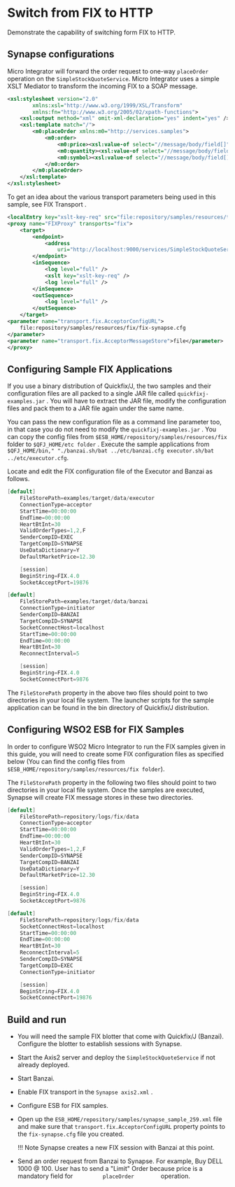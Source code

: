 # Switch from FIX to HTTP

Demonstrate the capability of switching form FIX to
HTTP.

## Synapse configurations

Micro Integrator will forward the order request to one-way `placeOrder` operation on the `SimpleStockQuoteService`. Micro Integrator uses a simple XSLT Mediator to transform the incoming FIX to a SOAP message.

```xml
<xsl:stylesheet version="2.0"
        xmlns:xsl="http://www.w3.org/1999/XSL/Transform"
        xmlns:fn="http://www.w3.org/2005/02/xpath-functions">
    <xsl:output method="xml" omit-xml-declaration="yes" indent="yes" />
    <xsl:template match="/">
        <m0:placeOrder xmlns:m0="http://services.samples">
            <m0:order>
                <m0:price><xsl:value-of select="//message/body/field[]"/></m0:price>
                <m0:quantity><xsl:value-of select="//message/body/field[]"/></m0:quantity>
                <m0:symbol><xsl:value-of select="//message/body/field[]"/></m0:symbol>
            </m0:order>
        </m0:placeOrder>
    </xsl:template>
</xsl:stylesheet>
```

To get an idea about the various transport parameters being used in this sample, see FIX Transport .

```xml
<localEntry key="xslt-key-req" src="file:repository/samples/resources/transform/transform_fix_to_http.xslt" />
<proxy name="FIXProxy" transports="fix">
    <target>
        <endpoint>
            <address
                uri="http://localhost:9000/services/SimpleStockQuoteService" />
        </endpoint>
        <inSequence>
            <log level="full" />
            <xslt key="xslt-key-req" />
            <log level="full" />
        </inSequence>
        <outSequence>
            <log level="full" />
        </outSequence>
    </target>
<parameter name="transport.fix.AcceptorConfigURL">
    file:repository/samples/resources/fix/fix-synapse.cfg
</parameter>
<parameter name="transport.fix.AcceptorMessageStore">file</parameter>
</proxy>
```

## Configuring Sample FIX Applications

If you use a binary distribution of Quickfix/J, the two samples and
their configuration files are all packed to a single JAR file called
`quickfixj-examples.jar` . You will have to extract the
JAR file, modify the configuration files and pack them to a JAR file
again under the same name.

You can pass the new configuration file as a command line parameter too,
in that case you do not need to modify the
`quickfixj-examples.jar` . You can copy the config
files from `$ESB_HOME/repository/samples/resources/fix`
folder to `$QFJ_HOME/etc folder` . Execute the sample
applications from
`$QFJ_HOME/bin," "./banzai.sh/bat ../etc/banzai.cfg executor.sh/bat ../etc/executor.cfg`.

Locate and edit the FIX configuration file of the Executor  and Banzai as follows.

```java tab='executor.cfg'
[default]
    FileStorePath=examples/target/data/executor
    ConnectionType=acceptor
    StartTime=00:00:00
    EndTime=00:00:00
    HeartBtInt=30
    ValidOrderTypes=1,2,F
    SenderCompID=EXEC
    TargetCompID=SYNAPSE
    UseDataDictionary=Y
    DefaultMarketPrice=12.30

    [session]
    BeginString=FIX.4.0
    SocketAcceptPort=19876
```

```java tab='banzai.cfg'
[default]
    FileStorePath=examples/target/data/banzai
    ConnectionType=initiator
    SenderCompID=BANZAI
    TargetCompID=SYNAPSE
    SocketConnectHost=localhost
    StartTime=00:00:00
    EndTime=00:00:00
    HeartBtInt=30
    ReconnectInterval=5

    [session]
    BeginString=FIX.4.0
    SocketConnectPort=9876
```

The `FileStorePath` property in the above two files
should point to two directories in your local file system. The launcher
scripts for the sample application can be found in the bin directory of
Quickfix/J distribution.

## Configuring WSO2 ESB for FIX Samples

In order to configure WSO2 Micro Integrator to run the FIX samples given in this
guide, you will need to create some FIX configuration files as specified
below (You can find the config files from `$ESB_HOME/repository/samples/resources/fix folder`).

The `FileStorePath` property in the following two files
should point to two directories in your local file system. Once the
samples are executed, Synapse will create FIX message stores in these
two directories.

```java tab='fix-synapse.cfg'
[default]
    FileStorePath=repository/logs/fix/data
    ConnectionType=acceptor
    StartTime=00:00:00
    EndTime=00:00:00
    HeartBtInt=30
    ValidOrderTypes=1,2,F
    SenderCompID=SYNAPSE
    TargetCompID=BANZAI
    UseDataDictionary=Y
    DefaultMarketPrice=12.30

    [session]
    BeginString=FIX.4.0
    SocketAcceptPort=9876
```

```java tab='synapse-sender.cfg'
[default]
    FileStorePath=repository/logs/fix/data
    SocketConnectHost=localhost
    StartTime=00:00:00
    EndTime=00:00:00
    HeartBtInt=30
    ReconnectInterval=5
    SenderCompID=SYNAPSE
    TargetCompID=EXEC
    ConnectionType=initiator

    [session]
    BeginString=FIX.4.0
    SocketConnectPort=19876
```

## Build and run

-   You will need the sample FIX blotter that come with Quickfix/J (Banzai). Configure the blotter to establish sessions with Synapse.
-   Start the Axis2 server and deploy the `SimpleStockQuoteService` if not already deployed.
-   Start Banzai.
-   Enable FIX transport in the `Synapse axis2.xml` .
-   Configure ESB for FIX samples.
-   Open up the `ESB_HOME/repository/samples/synapse_sample_259.xml`
    file and make sure that `transport.fix.AcceptorConfigURL` property points to the `fix-synapse.cfg` file you created.

    !!! Note
        Synapse creates a new FIX session with Banzai at this point.

-   Send an order request from Banzai to Synapse. For example, Buy DELL
    1000 @ 100. User has to send a "Limit" Order because price is a
    mandatory field for `          placeOrder         ` operation.